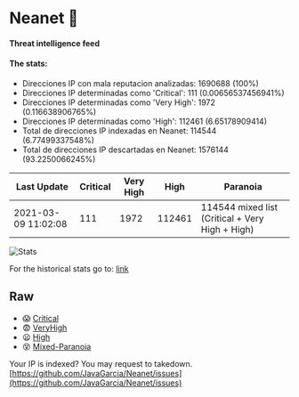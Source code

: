 # Neanet :hocho:
#### Threat intelligence feed
#### The stats:

- Direcciones IP con mala reputacion analizadas: 1690688 (100%)
- Direcciones IP determinadas como 'Critical':  111 (0.00656537456941%)
- Direcciones IP determinadas como 'Very High':  1972 (0.116638906765%)
- Direcciones IP determinadas como 'High':  112461 (6.65178909414)
- Total de direcciones IP indexadas en Neanet:  114544 (6.77499337548%)
- Total de direcciones IP descartadas en Neanet:  1576144 (93.2250066245%)

| Last Update | Critical | Very High | High | Paranoia |
| --- | --- | --- | --- | --- |
| 2021-03-09 11:02:08 | 111 | 1972 | 112461 | 114544 mixed list (Critical + Very High + High)|

![Stats](https://docs.google.com/spreadsheets/d/e/2PACX-1vSnaNMIXVabIpDJjufMlzH7poXnshF3mgd8Is1g9ytUEzVsP5my4Trn8f-xkoLLQ38xpL3HtmUexLo6/pubchart?oid=501124687&format=image)

For the historical stats go to: [link](/stats.csv)
## Raw
- :scream: [Critical](https://raw.githubusercontent.com/JavaGarcia/Neanet/master/blacklists/neanet_critical.txt)
- :fearful: [VeryHigh](https://raw.githubusercontent.com/JavaGarcia/Neanet/master/blacklists/neanet_veryHigh.txtt)
- :frowning: [High](https://raw.githubusercontent.com/JavaGarcia/Neanet/master/blacklists/neanet_high.txt)
- :dizzy_face: [Mixed-Paranoia](https://raw.githubusercontent.com/JavaGarcia/Neanet/master/blacklists/neanet_all.txt)


Your IP is indexed? You may request to takedown. [https://github.com/JavaGarcia/Neanet/issues](https://github.com/JavaGarcia/Neanet/issues)
































































































































































































































































































































































































































































































































































































































































































































































































































































































































































































































































































































































































































































































































































































































































































































































































































































































































































































































































































































































































































































































































































































































































































































































































































































































































































































































































































































































































































































































































































































































































































































































































































































































































































































































































































































































































































































































































































































































































































































































































































































































































































































































































































































































































































































































































































































































































































































































































































































































































